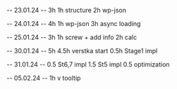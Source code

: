 -- 23.01.24 -- 3h
1h structure
2h wp-json

-- 24.01.24 -- 4h
1h wp-json
3h async loading

-- 25.01.24 -- 3h
1h screw + add info
2h calc

-- 30.01.24 -- 5h
4.5h verstka start
0.5h Stage1 impl

-- 31.01.24 --
0.5 St6,7 impl
1.5 St5 impl
0.5 optimization

-- 05.02.24 --
1h v tooltip
